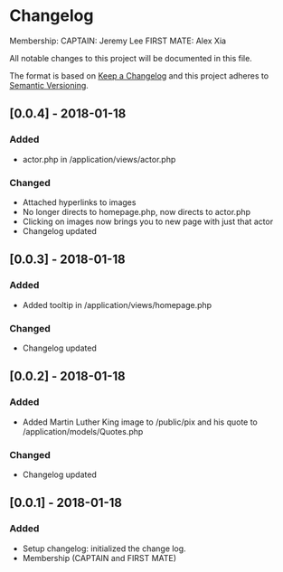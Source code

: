 # Changelog
Membership:
CAPTAIN: Jeremy Lee
FIRST MATE: Alex Xia

All notable changes to this project will be documented in this file.

The format is based on [Keep a Changelog](http://keepachangelog.com/en/1.0.0/)
and this project adheres to [Semantic Versioning](http://semver.org/spec/v2.0.0.html).

## [0.0.4] - 2018-01-18
### Added
- actor.php in /application/views/actor.php 

### Changed
- Attached hyperlinks to images
- No longer directs to homepage.php, now directs to actor.php
- Clicking on images now brings you to new page with just that actor
- Changelog updated

## [0.0.3] - 2018-01-18
### Added
- Added tooltip in /application/views/homepage.php 

### Changed
- Changelog updated

## [0.0.2] - 2018-01-18
### Added
- Added Martin Luther King image to /public/pix and his quote to /application/models/Quotes.php

### Changed
- Changelog updated

## [0.0.1] - 2018-01-18
### Added
- Setup changelog: initialized the change log.
- Membership (CAPTAIN and FIRST MATE)
